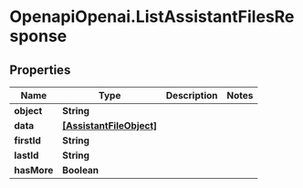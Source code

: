 # OpenapiOpenai.ListAssistantFilesResponse

## Properties

Name | Type | Description | Notes
------------ | ------------- | ------------- | -------------
**object** | **String** |  | 
**data** | [**[AssistantFileObject]**](AssistantFileObject.md) |  | 
**firstId** | **String** |  | 
**lastId** | **String** |  | 
**hasMore** | **Boolean** |  | 


